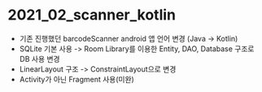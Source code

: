 # 2021_02_scanner_kotlin
- 기존 진행했던 barcodeScanner android 앱 언어 변경 (Java -> Kotlin)
- SQLite 기본 사용 -> Room Library를 이용한 Entity, DAO, Database 구조로 DB 사용 변경
- LinearLayout 구조 -> ConstraintLayout으로 변경
- Activity가 아닌 Fragment 사용(미완)
